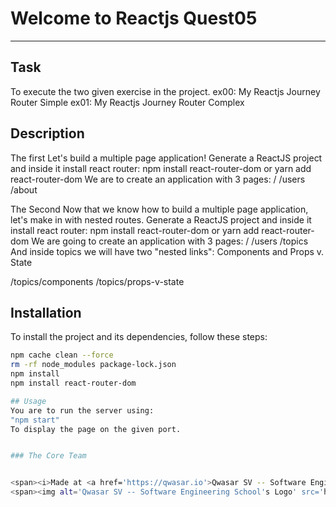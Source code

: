 # Welcome to Reactjs Quest05
***

## Task
To execute the two given exercise in the project.
ex00: My Reactjs Journey Router Simple
ex01: My Reactjs Journey Router Complex

## Description
The first
Let's build a multiple page application!
Generate a ReactJS project
and inside it install react router:
npm install react-router-dom
or
yarn add react-router-dom
We are to create an application with 3 pages:
/
/users
/about

The Second
Now that we know how to build a multiple page application, let's make in with nested routes.
Generate a ReactJS project
and inside it install react router:
npm install react-router-dom
or
yarn add react-router-dom
We are going to create an application with 3 pages:
/
/users
/topics
And inside topics we will have two "nested links": Components and Props v. State

/topics/components
/topics/props-v-state

## Installation
To install the project and its dependencies, follow these steps:

```bash
npm cache clean --force
rm -rf node_modules package-lock.json
npm install
npm install react-router-dom

## Usage
You are to run the server using:
"npm start"
To display the page on the given port.


### The Core Team


<span><i>Made at <a href='https://qwasar.io'>Qwasar SV -- Software Engineering School</a></i></span>
<span><img alt='Qwasar SV -- Software Engineering School's Logo' src='https://storage.googleapis.com/qwasar-public/qwasar-logo_50x50.png' width='20px' /></span>
